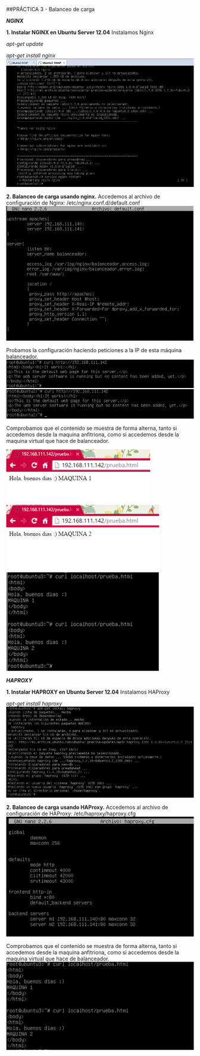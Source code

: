 ﻿##PRÁCTICA 3 - Balanceo de carga

***NGINX***

**1. Instalar NGINX en Ubuntu Server 12.04**
Instalamos Nginx

*apt-get update*

*apt-get install nginx*
![img](https://github.com/MariaMma6/SWAP/blob/master/imagenes/imgP3/1.PNG  "Gninx instalado")

**2. Balanceo de carga usando nginx.**
Accedemos al archivo de configuración de Nginx: /etc/nginx.conf.d/default.conf
![img](https://github.com/MariaMma6/SWAP/blob/master/imagenes/imgP3/2.PNG  "Archivo de configuración de Nginx")

Probamos la configuración haciendo peticiones a la IP de esta máquina balanceador.
![img](https://github.com/MariaMma6/SWAP/blob/master/imagenes/imgP3/3.PNG  "petición 1 al balanceador")
![img](https://github.com/MariaMma6/SWAP/blob/master/imagenes/imgP3/4.PNG  "petición 2 al balanceador")

Comprobamos que el contenido se muestra de forma alterna, tanto si accedemos desde la maquina anfitriona, como si 
accedemos desde la maquina virtual que hace de balanceador.

![img](https://github.com/MariaMma6/SWAP/blob/master/imagenes/imgP3/5.PNG  " ")
![img](https://github.com/MariaMma6/SWAP/blob/master/imagenes/imgP3/6.PNG  " ")
![img](https://github.com/MariaMma6/SWAP/blob/master/imagenes/imgP3/7.PNG  " ")

***HAPROXY***

**1. Instalar HAPROXY en Ubuntu Server 12.04**
Instalamos HAProxy

*apt-get install haproxy*
![img](https://github.com/MariaMma6/SWAP/blob/master/imagenes/imgP3/8.PNG  "HAProxy instalado")

**2. Balanceo de carga usando HAProxy.**
Accedemos al archivo de configuración de HAProxy: /etc/haproxy/haproxy.cfg
![img](https://github.com/MariaMma6/SWAP/blob/master/imagenes/imgP3/9.PNG  "Archivo de configuración de HAProxy")

Comprobamos que el contenido se muestra de forma alterna, tanto si accedemos desde la maquina anfitriona, como si 
accedemos desde la maquina virtual que hace de balanceador.
![img](https://github.com/MariaMma6/SWAP/blob/master/imagenes/imgP3/10.PNG  " ")
